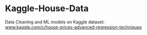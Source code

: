 # Kaggle-House-Data
Data Cleaning and ML models on Kaggle dataset: www.kaggle.com/c/house-prices-advanced-regression-techniques

